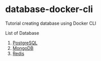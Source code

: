 # database-docker-cli

Tutorial creating database using Docker CLI 

List of Database 

1. [PostgreSQL](postgresql.md) 
1. [MongoDB](mongo.md) 
1. [Redis](redis.md) 
